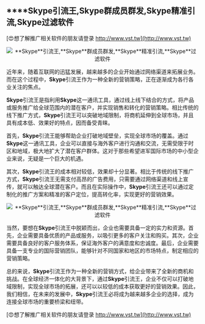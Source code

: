 ## ****Skype**引流王,**Skype**群成员群发,**Skype**精准引流,**Skype**过滤软件**

[😍想了解推广相关软件的朋友请登录 http://www.vst.tw](http://www.vst.tw)

 <center><img src="https://vst.tw/MP4/tuiguang/png/3.png" alt="**Skype**引流王,**Skype**群成员群发,**Skype**精准引流,**Skype**过滤软件"></center>

近年来，随着互联网的迅猛发展，越来越多的企业开始通过网络渠道来拓展业务。而在这个过程中，**Skype**引流王作为一种全新的营销策略，正在逐渐成为各行各业关注的焦点。

**Skype**引流王是指利用**Skype**这一通讯工具，通过线上线下结合的方式，将产品或服务推广给全球范围内的潜在客户，并实现销售和转化的营销策略。相比传统的线下推广方式，**Skype**引流王可以突破地域限制，将商机延伸到全球市场，并且具有成本低、效果好的特点，因而备受青睐。

首先，**Skype**引流王能够帮助企业打破地域壁垒，实现全球市场的覆盖。通过**Skype**这一通讯工具，企业可以直接与海外客户进行沟通和交流，无需受限于时区和地域，极大地扩大了潜在客户群体。这对于那些希望进军国际市场的中小型企业来说，无疑是一个巨大的机遇。

其次，**Skype**引流王的成本相对较低，效果却十分显著。相比于传统的线下推广方式，**Skype**引流王无需支付高昂的广告费用，只需要通过网络渠道和线上宣传，就可以触达全球潜在客户。而且在实际操作中，**Skype**引流王还可以通过定制化的推广方案和精准的客户定位，提高转化率，实现更好的营销效果。

 <center><img src="https://vst.tw/MP4/tuiguang/png/4.png" alt="**Skype**引流王,**Skype**群成员群发,**Skype**精准引流,**Skype**过滤软件"></center>

当然，要想在**Skype**引流王中脱颖而出，企业也需要具备一定的实力和资源。首先，企业需要具备优质的产品或服务，以吸引更多的客户关注和购买。其次，企业需要具备良好的客户服务体系，保证海外客户的满意度和忠诚度。最后，企业需要具备一支专业的国际营销团队，能够针对不同国家和地区的市场特点，制定相应的营销策略。

总的来说，**Skype**引流王作为一种全新的营销方式，给企业带来了全新的商机和挑战。在全球经济一体化的大背景下，通过**Skype**引流王，企业不仅可以打破地域限制，实现全球市场的拓展，还可以以较低的成本获取更好的营销效果。因此，我们相信，在未来的发展中，**Skype**引流王必将成为越来越多企业的选择，成为连接全球市场的重要桥梁和纽带。

[😍想了解推广相关软件的朋友请登录 http://www.vst.tw](http://www.vst.tw)



